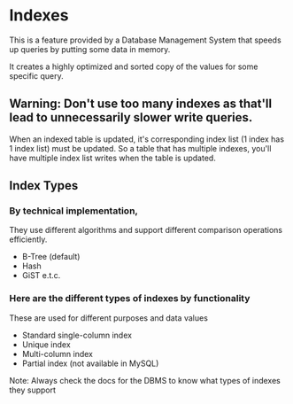 # Indexes

This is a feature provided by a Database Management System that speeds up queries by putting some data in memory.

It creates a highly optimized and sorted copy of the values for some specific query.

## Warning: Don't use too many indexes as that'll lead to unnecessarily slower write queries.

When an indexed table is updated, it's corresponding index list (1 index has 1 index list) must be updated. So a table that has multiple indexes, you'll have multiple index list writes when the table is updated.

## Index Types

### By technical implementation,

They use different algorithms and support different comparison operations efficiently.

- B-Tree (default)
- Hash
- GiST e.t.c.

### Here are the different types of indexes by functionality

These are used for different purposes and data values

- Standard single-column index
- Unique index
- Multi-column index
- Partial index (not available in MySQL)

Note: Always check the docs for the DBMS to know what types of indexes they support
